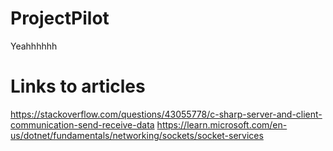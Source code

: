 # ProjectPilot
Yeahhhhhh
# Links to articles
https://stackoverflow.com/questions/43055778/c-sharp-server-and-client-communication-send-receive-data
https://learn.microsoft.com/en-us/dotnet/fundamentals/networking/sockets/socket-services

